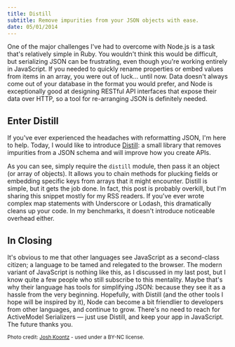```yaml
---
title: Distill
subtitle: Remove impurities from your JSON objects with ease.
date: 05/01/2014
---
```

One of the major challenges I've had to overcome with Node.js is a task that's relatively simple in Ruby. You wouldn't think this would be difficult, but serializing JSON can be frustrating, even though you're working entirely in JavaScript. If you needed to quickly rename properties or embed values from items in an array, you were out of luck... until now. Data doesn't always come out of your database in the format you would prefer, and Node is exceptionally good at designing RESTful API interfaces that expose their data over HTTP, so a tool for re-arranging JSON is definitely needed.

## Enter Distill

If you've ever experienced the headaches with reformatting JSON, I'm here to help. Today, I would like to introduce [Distill](http://github.com/originalmachine/distill): a small library that removes impurities from a JSON schema and will improve how you create APIs.

<script src="https://gist.github.com/nicholaswyoung/747c145ea9df4835e7cc.js"></script>

As you can see, simply require the <code>distill</code> module, then pass it an object (or array of objects). It allows you to chain methods for plucking fields or embedding specific keys from arrays that it might encounter. Distill is simple, but it gets the job done. In fact, this post is probably overkill, but I'm sharing this snippet mostly for my RSS readers. If you've ever wrote complex map statements with Underscore or Lodash, this dramatically cleans up your code. In my benchmarks, it doesn't introduce noticeable overhead either.

## In Closing

It's obvious to me that other languages see JavaScript as a second-class citizen; a language to be tamed and relegated to the browser. The modern variant of JavaScript is nothing like this, as I discussed in my last post, but I know quite a few people who still subscribe to this mentality. Maybe that's why their language has tools for simplifying JSON: because they see it as a hassle from the very beginning. Hopefully, with Distill (and the other tools I hope will be inspired by it), Node can become a bit friendlier to developers from other languages, and continue to grow. There's no need to reach for ActiveModel Serializers &mdash; just use Distill, and keep your app in JavaScript. The future thanks you.

<small>Photo credit: [Josh Koontz](https://www.flickr.com/photos/koonce/8854724999) - used under a BY-NC license.</small>
